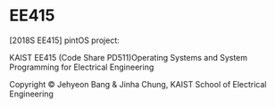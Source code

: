 # EE415
[2018S EE415] pintOS project:

KAIST EE415 (Code Share PD511)Operating Systems and System Programming for Electrical Engineering


Copyright © Jehyeon Bang & Jinha Chung, KAIST School of Electrical Engineering

